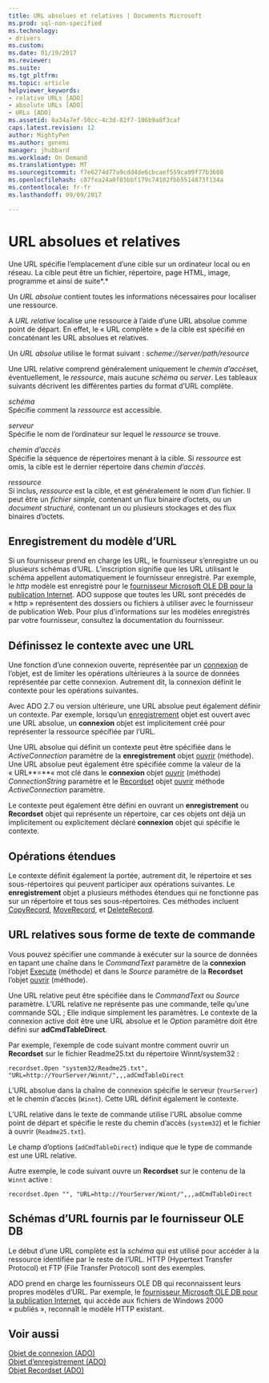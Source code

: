 ```yaml
---
title: URL absolues et relatives | Documents Microsoft
ms.prod: sql-non-specified
ms.technology:
- drivers
ms.custom: 
ms.date: 01/19/2017
ms.reviewer: 
ms.suite: 
ms.tgt_pltfrm: 
ms.topic: article
helpviewer_keywords:
- relative URLs [ADO]
- absolute URLs [ADO]
- URLs [ADO]
ms.assetid: 6a34a7ef-50cc-4c3d-82f7-106b9a8f3caf
caps.latest.revision: 12
author: MightyPen
ms.author: genemi
manager: jhubbard
ms.workload: On Demand
ms.translationtype: MT
ms.sourcegitcommit: f7e6274d77a9cdd4de6cbcaef559ca99f77b3608
ms.openlocfilehash: c87fea24a0f03bbf179c74102fbb5514873f134a
ms.contentlocale: fr-fr
ms.lasthandoff: 09/09/2017

---
```

# <a name="absolute-and-relative-urls"></a>URL absolues et relatives
Une URL spécifie l’emplacement d’une cible sur un ordinateur local ou en réseau. La cible peut être un fichier, répertoire, page HTML, image, programme et ainsi de suite*.*  
  
 Un *URL absolue* contient toutes les informations nécessaires pour localiser une ressource.  
  
 A *URL relative* localise une ressource à l’aide d’une URL absolue comme point de départ. En effet, le « URL complète » de la cible est spécifié en concaténant les URL absolues et relatives.  
  
 Un *URL absolue* utilise le format suivant : *scheme://server/path/resource*  
  
 Une URL relative comprend généralement uniquement le *chemin d’accès*et, éventuellement, le *ressource*, mais aucune *schéma* ou *server*. Les tableaux suivants décrivent les différentes parties du format d’URL complète.  
  
 *schéma*  
 Spécifie comment la *ressource* est accessible.  
  
 *serveur*  
 Spécifie le nom de l’ordinateur sur lequel le *ressource* se trouve.  
  
 *chemin d’accès*  
 Spécifie la séquence de répertoires menant à la cible. Si *ressource* est omis, la cible est le dernier répertoire dans *chemin d’accès*.  
  
 *ressource*  
 Si inclus, *ressource* est la cible, et est généralement le nom d’un fichier. Il peut être un *fichier simple,* contenant un flux binaire d’octets, ou un *document structuré,* contenant un ou plusieurs stockages et des flux binaires d’octets.  
  
## <a name="url-scheme-registration"></a>Enregistrement du modèle d’URL  
 Si un fournisseur prend en charge les URL, le fournisseur s’enregistre un ou plusieurs schémas d’URL. L’inscription signifie que les URL utilisant le schéma appellent automatiquement le fournisseur enregistré. Par exemple, le *http* modèle est enregistré pour le [fournisseur Microsoft OLE DB pour la publication Internet](../../../ado/guide/appendixes/microsoft-ole-db-provider-for-internet-publishing.md). ADO suppose que toutes les URL sont précédés de « http » représentent des dossiers ou fichiers à utiliser avec le fournisseur de publication Web. Pour plus d’informations sur les modèles enregistrés par votre fournisseur, consultez la documentation du fournisseur.  
  
## <a name="defining-context-with-a-url"></a>Définissez le contexte avec une URL  
 Une fonction d’une connexion ouverte, représentée par un [connexion](../../../ado/reference/ado-api/connection-object-ado.md) de l’objet, est de limiter les opérations ultérieures à la source de données représentée par cette connexion. Autrement dit, la connexion définit le contexte pour les opérations suivantes.  
  
 Avec ADO 2.7 ou version ultérieure, une URL absolue peut également définir un contexte. Par exemple, lorsqu’un [enregistrement](../../../ado/reference/ado-api/record-object-ado.md) objet est ouvert avec une URL absolue, un **connexion** objet est implicitement créé pour représenter la ressource spécifiée par l’URL.  
  
 Une URL absolue qui définit un contexte peut être spécifiée dans le *ActiveConnection* paramètre de la **enregistrement** objet [ouvrir](../../../ado/reference/ado-api/open-method-ado-record.md) (méthode). Une URL absolue peut également être spécifiée comme la valeur de la « URL**=**« mot clé dans le **connexion** objet [ouvrir](../../../ado/reference/ado-api/open-method-ado-connection.md) (méthode)  *ConnectionString* paramètre et le [Recordset](../../../ado/reference/ado-api/recordset-object-ado.md) objet [ouvrir](../../../ado/reference/ado-api/open-method-ado-recordset.md) méthode *ActiveConnection* paramètre.  
  
 Le contexte peut également être défini en ouvrant un **enregistrement** ou **Recordset** objet qui représente un répertoire, car ces objets ont déjà un implicitement ou explicitement déclaré **connexion**  objet qui spécifie le contexte.  
  
## <a name="scoped-operations"></a>Opérations étendues  
 Le contexte définit également la portée, autrement dit, le répertoire et ses sous-répertoires qui peuvent participer aux opérations suivantes. Le **enregistrement** objet a plusieurs méthodes étendues qui ne fonctionne pas sur un répertoire et tous ses sous-répertoires. Ces méthodes incluent [CopyRecord](../../../ado/reference/ado-api/copyrecord-method-ado.md), [MoveRecord](../../../ado/reference/ado-api/moverecord-method-ado.md), et [DeleteRecord](../../../ado/reference/ado-api/deleterecord-method-ado.md).  
  
## <a name="relative-urls-as-command-text"></a>URL relatives sous forme de texte de commande  
 Vous pouvez spécifier une commande à exécuter sur la source de données en tapant une chaîne dans le *CommandText* paramètre de la **connexion** l’objet [Execute](../../../ado/reference/ado-api/execute-method-ado-connection.md) (méthode) et dans le  *Source* paramètre de la **Recordset** l’objet [ouvrir](../../../ado/reference/ado-api/open-method-ado-recordset.md) (méthode).  
  
 Une URL relative peut être spécifiée dans le *CommandText* ou *Source* paramètre. L’URL relative ne représente pas une commande, telle qu’une commande SQL ; Elle indique simplement les paramètres. Le contexte de la connexion active doit être une URL absolue et le *Option* paramètre doit être défini sur **adCmdTableDirect**.  
  
 Par exemple, l’exemple de code suivant montre comment ouvrir un **Recordset** sur le fichier Readme25.txt du répertoire Winnt/system32 :  
  
```  
recordset.Open "system32/Readme25.txt", "URL=http://YourServer/Winnt/",,,adCmdTableDirect  
```  
  
 L’URL absolue dans la chaîne de connexion spécifie le serveur (`YourServer`) et le chemin d’accès (`Winnt`). Cette URL définit également le contexte.  
  
 L’URL relative dans le texte de commande utilise l’URL absolue comme point de départ et spécifie le reste du chemin d’accès (`system32`) et le fichier à ouvrir (`Readme25.txt`).  
  
 Le champ d’options (`adCmdTableDirect`) indique que le type de commande est une URL relative.  
  
 Autre exemple, le code suivant ouvre un **Recordset** sur le contenu de la `Winnt` active :  
  
```  
recordset.Open "", "URL=http://YourServer/Winnt/",,,adCmdTableDirect  
```  
  
## <a name="ole-db-provider-supplied-url-schemes"></a>Schémas d’URL fournis par le fournisseur OLE DB  
 Le début d’une URL complète est la *schéma* qui est utilisé pour accéder à la ressource identifiée par le reste de l’URL. HTTP (Hypertext Transfer Protocol) et FTP (File Transfer Protocol) sont des exemples.  
  
 ADO prend en charge les fournisseurs OLE DB qui reconnaissent leurs propres modèles d’URL. Par exemple, le [fournisseur Microsoft OLE DB pour la publication Internet](../../../ado/guide/appendixes/microsoft-ole-db-provider-for-internet-publishing.md)*,* qui accède aux fichiers de Windows 2000 « publiés », reconnaît le modèle HTTP existant.  
  
## <a name="see-also"></a>Voir aussi  
 [Objet de connexion (ADO)](../../../ado/reference/ado-api/connection-object-ado.md)   
 [Objet d’enregistrement (ADO)](../../../ado/reference/ado-api/record-object-ado.md)   
 [Objet Recordset (ADO)](../../../ado/reference/ado-api/recordset-object-ado.md)

